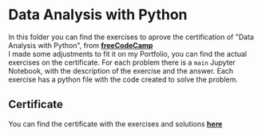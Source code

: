 # Data Analysis with Python #
In this folder you can find the exercises to aprove the certification of "Data Analysis with Python", from __[freeCodeCamp](https://www.freecodecamp.org/learn/data-analysis-with-python/)__ <br>
I made some adjustments to fit it on my Portfolio, you can find the actual exercises on the certificate.
For each problem there is a `main` Jupyter Notebook, with the description of the exercise and the answer. Each exercise has a python file with the code created to solve the problem.

## Certificate ##
You can find the certificate with the exercises and solutions __[here](https://www.freecodecamp.org/certification/fcc12efbc48-dc9f-4002-9f06-8e0661b0ecdf/data-analysis-with-python-v7)__
